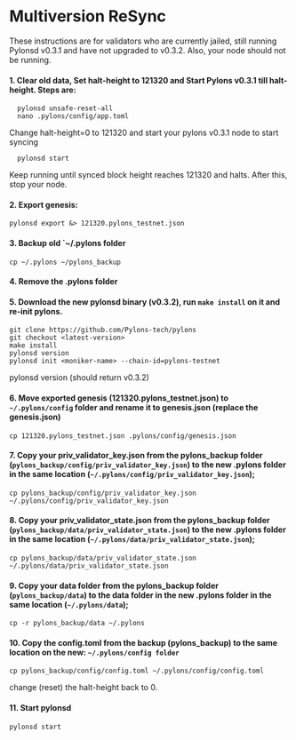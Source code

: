 # Multiversion ReSync

These instructions are for validators who are currently jailed, still running Pylonsd v0.3.1 and have not upgraded to v0.3.2. Also, your node should not be running.

#### 1. Clear old data, Set halt-height to 121320 and Start Pylons v0.3.1 till halt-height. Steps are:

      pylonsd unsafe-reset-all
      nano .pylons/config/app.toml
Change halt-height=0 to 121320 and start your pylons v0.3.1 node to start syncing
      
      pylonsd start

Keep running until synced block height reaches 121320 and halts. After this, stop your node.


#### 2. Export genesis:

    pylonsd export &> 121320.pylons_testnet.json
    
#### 3. Backup old `~/.pylons folder

    cp ~/.pylons ~/pylons_backup
    

#### 4. Remove the .pylons folder

#### 5. Download the new pylonsd binary (v0.3.2), run `make install` on it and re-init pylons.

    git clone https://github.com/Pylons-tech/pylons
    git checkout <latest-version>
    make install
    pylonsd version
    pylonsd init <moniker-name> --chain-id=pylons-testnet

  pylonsd version (should return v0.3.2)
  
#### 6. Move exported genesis (121320.pylons_testnet.json) to `~/.pylons/config` folder and rename it to genesis.json (replace the genesis.json)

    cp 121320.pylons_testnet.json .pylons/config/genesis.json

#### 7. Copy your priv_validator_key.json from the pylons_backup folder (`pylons_backup/config/priv_validator_key.json`) to the new .pylons folder in the same location (`~/.pylons/config/priv_validator_key.json`);

    cp pylons_backup/config/priv_validator_key.json ~/.pylons/config/priv_validator_key.json

#### 8. Copy your priv_validator_state.json from the pylons_backup folder (`pylons_backup/data/priv_validator_state.json`) to the new .pylons folder in the same location (`~/.pylons/data/priv_validator_state.json`);

    cp pylons_backup/data/priv_validator_state.json ~/.pylons/data/priv_validator_state.json

#### 9. Copy your data folder from the pylons_backup folder (`pylons_backup/data`) to the data folder in the new .pylons folder in the same location (`~/.pylons/data`);

    cp -r pylons_backup/data ~/.pylons

#### 10. Copy the config.toml from the backup (pylons_backup) to the same location on the new: `~/.pylons/config folder`

    cp pylons_backup/config/config.toml ~/.pylons/config/config.toml

change (reset) the halt-height back to 0. 
#### 11. Start pylonsd
    pylonsd start
 

